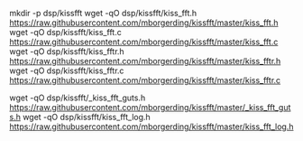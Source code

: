 mkdir -p dsp/kissfft
wget -qO dsp/kissfft/kiss_fft.h  https://raw.githubusercontent.com/mborgerding/kissfft/master/kiss_fft.h
wget -qO dsp/kissfft/kiss_fft.c  https://raw.githubusercontent.com/mborgerding/kissfft/master/kiss_fft.c
wget -qO dsp/kissfft/kiss_fftr.h https://raw.githubusercontent.com/mborgerding/kissfft/master/kiss_fftr.h
wget -qO dsp/kissfft/kiss_fftr.c https://raw.githubusercontent.com/mborgerding/kissfft/master/kiss_fftr.c

wget -qO dsp/kissfft/_kiss_fft_guts.h https://raw.githubusercontent.com/mborgerding/kissfft/master/_kiss_fft_guts.h
wget -qO dsp/kissfft/kiss_fft_log.h   https://raw.githubusercontent.com/mborgerding/kissfft/master/kiss_fft_log.h